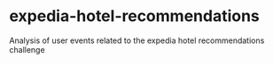 # expedia-hotel-recommendations
Analysis of user events related to the expedia hotel recommendations challenge
